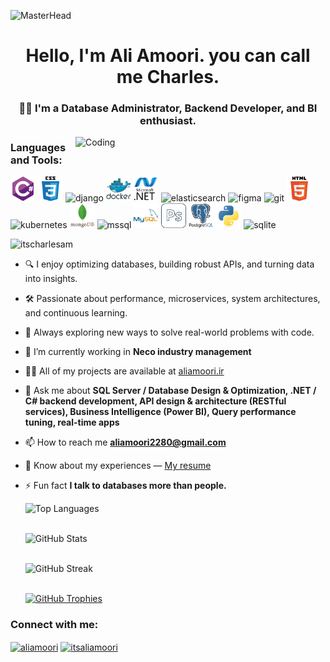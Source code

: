 ![MasterHead](https://aliamoori.ir/Files/linkedin_banner.jpg)
<h1 align="center">Hello, I'm Ali Amoori. you can call me Charles.</h1>
<h3 align="center">👨‍💻 I'm a Database Administrator, Backend Developer, and BI enthusiast.</h3>

<img align="right" alt="Coding" width="400" src="https://aliamoori.ir/Files/coder_boy.gif">

<!-- Languages and Tools: -->
<h3 align="left">Languages and Tools:</h3>
<p align="left">
  <img src="https://raw.githubusercontent.com/devicons/devicon/master/icons/csharp/csharp-original.svg" alt="csharp" width="40" height="40" />
  <img src="https://raw.githubusercontent.com/devicons/devicon/master/icons/css3/css3-original-wordmark.svg" alt="css3" width="40" height="40" />
  <img src="https://cdn.worldvectorlogo.com/logos/django.svg" alt="django" width="40" height="40" />
  <img src="https://raw.githubusercontent.com/devicons/devicon/master/icons/docker/docker-original-wordmark.svg" alt="docker" width="40" height="40" />
  <img src="https://raw.githubusercontent.com/devicons/devicon/master/icons/dot-net/dot-net-original-wordmark.svg" alt="dotnet" width="40" height="40" />
  <img src="https://www.vectorlogo.zone/logos/elastic/elastic-icon.svg" alt="elasticsearch" width="40" height="40" />
  <img src="https://www.vectorlogo.zone/logos/figma/figma-icon.svg" alt="figma" width="40" height="40" />
  <img src="https://www.vectorlogo.zone/logos/git-scm/git-scm-icon.svg" alt="git" width="40" height="40" />
  <img src="https://raw.githubusercontent.com/devicons/devicon/master/icons/html5/html5-original-wordmark.svg" alt="html5" width="40" height="40" />
  <img src="https://www.vectorlogo.zone/logos/kubernetes/kubernetes-icon.svg" alt="kubernetes" width="40" height="40" />
  <img src="https://raw.githubusercontent.com/devicons/devicon/master/icons/mongodb/mongodb-original-wordmark.svg" alt="mongodb" width="40" height="40" />
  <img src="https://www.svgrepo.com/show/303229/microsoft-sql-server-logo.svg" alt="mssql" width="40" height="40" />
  <img src="https://raw.githubusercontent.com/devicons/devicon/master/icons/mysql/mysql-original-wordmark.svg" alt="mysql" width="40" height="40" />
  <img src="https://raw.githubusercontent.com/devicons/devicon/master/icons/photoshop/photoshop-line.svg" alt="photoshop" width="40" height="40" />
  <img src="https://raw.githubusercontent.com/devicons/devicon/master/icons/postgresql/postgresql-original-wordmark.svg" alt="postgresql" width="40" height="40" />
<!--   <img src="https://www.vectorlogo.zone/logos/getpostman/getpostman-icon.svg" alt="postman" width="40" height="40" /> -->
  <img src="https://raw.githubusercontent.com/devicons/devicon/master/icons/python/python-original.svg" alt="python" width="40" height="40" />
  <img src="https://www.vectorlogo.zone/logos/sqlite/sqlite-icon.svg" alt="sqlite" width="40" height="40" />
</p>



<p align="left"> <img src="https://komarev.com/ghpvc/?username=itscharlesam&label=Profile%20views&color=0e75b6&style=flat" alt="itscharlesam" /> </p>




- 🔍 I enjoy optimizing databases, building robust APIs, and turning data into insights.<br/>
- 🛠️ Passionate about performance, microservices, system architectures, and continuous learning.<br/>
- 📍 Always exploring new ways to solve real-world problems with code.</h5>




- 🔭 I’m currently working in **Neco industry management**

- 👨‍💻 All of my projects are available at [aliamoori.ir](aliamoori.ir)

- 💬 Ask me about **SQL Server / Database Design & Optimization, .NET / C# backend development, API design & architecture (RESTful services), Business Intelligence (Power BI), Query performance tuning, real-time apps**

- 📫 How to reach me **aliamoori2280@gmail.com**

- 📄 Know about my experiences — <a href="https://aliamoori.ir/Files/Ali%20Amoori%20-%20resume.pdf" target="_blank" rel="noreferrer">My resume</a>

- ⚡ Fun fact **I talk to databases more than people.**






  <!-- Top Languages -->
  <img src="https://github-readme-stats.vercel.app/api/top-langs?username=itscharlesam&show_icons=true&locale=en&layout=compact" alt="Top Languages" /><br/><br/>

  <!-- GitHub Stats -->
  <img src="https://github-readme-stats.vercel.app/api?username=itscharlesam&show_icons=true&locale=en" alt="GitHub Stats" /><br/><br/>

  <!-- Streak Stats -->
  <img src="https://github-readme-streak-stats.herokuapp.com/?user=itscharlesam" alt="GitHub Streak" /><br/><br/>

  <!-- GitHub Trophies -->
  <a href="https://github.com/ryo-ma/github-profile-trophy">
    <img src="https://github-profile-trophy.vercel.app/?username=itscharlesam" alt="GitHub Trophies" />
  </a>



<h3 align="left">Connect with me:</h3>
<p align="left">
<a href="https://linkedin.com/in/aliamoori" target="blank"><img align="center" src="https://raw.githubusercontent.com/rahuldkjain/github-profile-readme-generator/master/src/images/icons/Social/linked-in-alt.svg" alt="aliamoori" height="30" width="40" /></a>
<a href="https://instagram.com/itsaliamoori" target="blank"><img align="center" src="https://raw.githubusercontent.com/rahuldkjain/github-profile-readme-generator/master/src/images/icons/Social/instagram.svg" alt="itsaliamoori" height="30" width="40" /></a>
</p>
